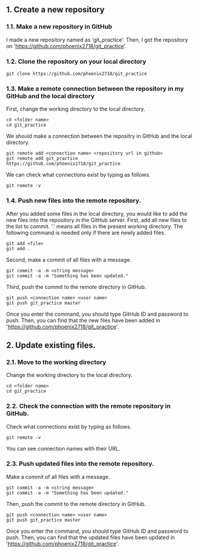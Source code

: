 ## 1. Create a new repository

### 1.1. Make a new repository in GitHub
I made a new repository named as 'git_practice'. Then, I got the repository on 'https://github.com/phoenix2718/git_practice'.  

### 1.2. Clone the repository on your local directory
```
git clone https://github.com/phoenix2718/git_practice
```

### 1.3. Make a remote connection between the repository in my GitHub and the local directory
First, change the working directory to the local directory.
```
cd <folder name>
cd git_practice
```
We should make a connection between the repositry in GitHub and the local directory.
```
git remote add <connection name> <repository url in github>
git remote add git_practice https://github.com/phoenix2718/git_practice
```
We can check what connections exist by typing as follows.
```
git remote -v
```

### 1.4. Push new files into the remote repository.
After you added some files in the local directory, you would like to add the new files into the repository in the GitHub server. 
First, add all new files to the list to commit. '.' means all files in the present working directory. The following command is needed only if there are newly added files.
```
git add <file>
git add .
```
Second, make a commit of all files with a message.
```
git commit -a -m <string message>
git commit -a -m "Something has been updated."
```
Third, push the commit to the remote directory in GitHub.
```
git push <connection name> <user name>
git push git_practice master
```
Once you enter the command, you should type GitHub ID and password to push. Then, you can find that the new files have been added in 'https://github.com/phoenix2718/git_practice'.

## 2. Update existing files.

### 2.1. Move to the working directory
Change the working directory to the local directory.
```
cd <folder name>
cd git_practice
```

### 2.2. Check the connection with the remote repository in GitHub.
Check what connections exist by typing as follows.
```
git remote -v
```
You can see connection names with their URL.

### 2.3. Push updated files into the remote repository.
Make a commit of all files with a message.
```
git commit -a -m <string message>
git commit -a -m "Something has been updated."
```
Then, push the commit to the remote directory in GitHub.
```
git push <connection name> <user name>
git push git_practice master
```
Once you enter the command, you should type GitHub ID and password to push. Then, you can find that the updated files have been updated in 'https://github.com/phoenix2718/git_practice'.
